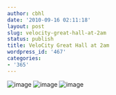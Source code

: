 ```yaml
---
author: cbhl
date: '2010-09-16 02:11:18'
layout: post
slug: velocity-great-hall-at-2am
status: publish
title: VeloCity Great Hall at 2am
wordpress_id: '467'
categories:
- '365'
---
```


![image](http://blog.azuresky.ca/blog/wp-content/uploads/2010/09/wpid-IMG_20100916_020914.jpg)
![image](http://blog.azuresky.ca/blog/wp-content/uploads/2010/09/wpid-IMG_20100916_020908.jpg)
![image](http://blog.azuresky.ca/blog/wp-content/uploads/2010/09/wpid-IMG_20100916_020900.jpg)
